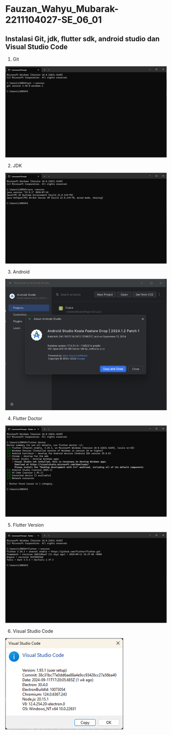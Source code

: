  # Fauzan_Wahyu_Mubarak-2211104027-SE_06_01

 ## Instalasi Git, jdk, flutter sdk, android studio dan Visual Studio Code

  1. Git 

  ![Git_SS](/01_Running_Modul/Image/Git.png)

  2. JDK

  ![JDK_SS](/01_Running_Modul/Image/Java.png)

  3. Android

  ![Android_SS](/01_Running_Modul/Image/Android.png)

  4. Flutter Doctor

  ![Flutter_SS](/01_Running_Modul/Image/Flutter.png)

  5. Flutter Version

  ![Flutter_Version_SS](/01_Running_Modul/Image/Flutter_version.png)

  6. Visual Studio Code

  ![VSC_SS](/01_Running_Modul/Image/VSC.png)